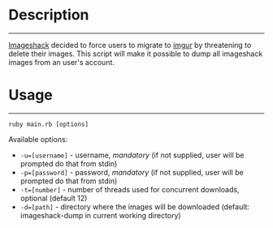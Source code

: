 # Description
- - -
[Imageshack](http://www.imageshack.us) decided to force users to migrate to [imgur](http://imgur.com) by threatening to delete their images. This script will make it possible to dump all imageshack images from an user's account.

# Usage
- - -
`ruby main.rb [options]`

Available options:
-   `-u=[username]` - username, *mandatory* (if not supplied, user will be prompted do that from stdin)
-   `-p=[password]` - password, *mandatory* (if not supplied, user will be prompted do that from stdin)
-   `-t=[number]` - number of threads used for concurrent downloads, optional (default 12)
-   `-d=[path]` - directory where the images will be downloaded (default: imageshack-dump in current working directory)
